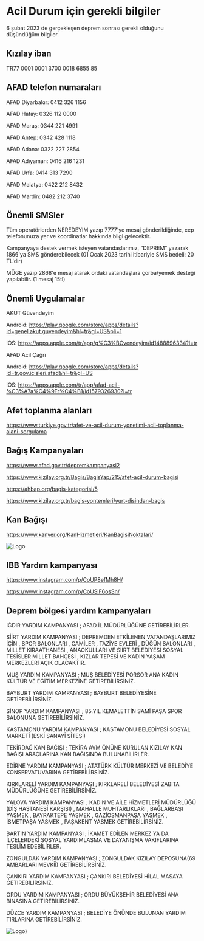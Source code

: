 
# Acil Durum için gerekli bilgiler

6 şubat 2023 de gerçekleşen deprem sonrası gerekli olduğunu düşündüğüm bilgiler.

## Kızılay iban

TR77 0001 0001 3700 0018 6855 85

## AFAD telefon numaraları

AFAD Diyarbakır: 0412 326 1156

AFAD Hatay: 0326 112 0000

AFAD Maraş: 0344 221 4991

AFAD Antep: 0342 428 1118

AFAD Adana: 0322 227 2854

AFAD Adıyaman: 0416 216 1231

AFAD Urfa: 0414 313 7290

AFAD Malatya: 0422 212 8432

AFAD Mardin: 0482 212 3740

## Önemli SMSler

Tüm operatörlerden NEREDEYIM yazıp 7777'ye mesaj gönderildiğinde, cep telefonunuza yer ve koordinatlar hakkında bilgi gelecektir.

Kampanyaya destek vermek isteyen vatandaşlarımız, “DEPREM” yazarak 1866'ya SMS gönderebilecek (01 Ocak 2023 tarihi itibariyle SMS bedeli: 20 TL'dir)

MÜGE yazıp 2868'e mesaj atarak ordaki vatandaşlara çorba/yemek desteği yapılabilir. (1 mesaj 15tl)

## Önemli Uygulamalar

AKUT Güvendeyim

Android: https://play.google.com/store/apps/details?id=genel.akut.guvendeyim&hl=tr&gl=US&pli=1

iOS: https://apps.apple.com/tr/app/g%C3%BCvendeyim/id1488896334?l=tr

AFAD Acil Çağrı

Android: https://play.google.com/store/apps/details?id=tr.gov.icisleri.afad&hl=tr&gl=US

iOS: https://apps.apple.com/tr/app/afad-acil-%C3%A7a%C4%9Fr%C4%B1/id1579326930?l=tr

## Afet toplanma alanları

https://www.turkiye.gov.tr/afet-ve-acil-durum-yonetimi-acil-toplanma-alani-sorgulama

## Bağış Kampanyaları

https://www.afad.gov.tr/depremkampanyasi2

https://www.kizilay.org.tr/Bagis/BagisYap/215/afet-acil-durum-bagisi

https://ahbap.org/bagis-kategorisi/5

https://www.kizilay.org.tr/bagis-yontemleri/yurt-disindan-bagis

## Kan Bağışı

https://www.kanver.org/KanHizmetleri/KanBagisiNoktalari/

![Logo](https://user-images.githubusercontent.com/31712231/216939037-76b09b3f-429b-4f89-835a-bfc87bcc3fa8.png)

## IBB Yardım kampanyası

https://www.instagram.com/p/CoUP8efMh8H/

https://www.instagram.com/p/CoUSlF6osSn/


## Deprem bölgesi yardım kampanyaları

IĞDIR YARDIM KAMPANYASI ; AFAD İL MÜDÜRLÜĞÜNE GETİREBİLİRLER.

SİİRT YARDIM KAMPANYASI ; DEPREMDEN ETKİLENEN VATANDAŞLARIMIZ İÇİN , SPOR SALONLARI , CAMİLER , TAZİYE EVLERİ , DÜĞÜN SALONLARI , MİLLET KIRAATHANESİ , ANAOKULLARI VE SİİRT BELEDİYESİ SOSYAL TESİSLER MİLLET BAHÇESİ , KIZLAR TEPESİ VE KADIN YAŞAM MERKEZLERİ AÇIK OLACAKTIR.

MUŞ YARDIM KAMPANYASI ; MUŞ BELEDİYESİ PORSOR ANA KADIN KÜLTÜR VE EĞİTİM MERKEZİNE GETİREBİLİRSİNİZ.

BAYBURT YARDIM KAMPANYASI ; BAYBURT BELEDİYESİNE GETİREBİLİRSİNİZ.

SİNOP YARDIM KAMPANYASI ; 85.YIL KEMALETTİN SAMİ PAŞA SPOR SALONUNA GETİREBİLİRSİNİZ.

KASTAMONU YARDIM KAMPANYASI ; KASTAMONU BELEDİYESİ SOSYAL MARKETİ (ESKİ SANAYİ SİTESİ)

TEKİRDAĞ KAN BAĞIŞI ; TEKİRA AVM ÖNÜNE KURULAN KIZILAY KAN BAĞIŞI ARAÇLARINA KAN BAĞIŞINDA BULUNABİLİRLER.

EDİRNE YARDIM KAMPANYASI ; ATATÜRK KÜLTÜR MERKEZİ VE BELEDİYE KONSERVATUVARINA GETİREBİLİRSİNİZ.

KIRKLARELİ YARDIM KAMPANYASI ; KIRKLARELİ BELEDİYESİ ZABITA MÜDÜRLÜĞÜNE GETİREBİLİRSİNİZ.

YALOVA YARDIM KAMPANYASI ; KADIN VE AİLE HİZMETLERİ MÜDÜRLÜĞÜ (DİŞ HASTANESİ KARŞISI) , MAHALLE MUHTARLIKLARI , BAĞLARBAŞI YASMEK , BAYRAKTEPE YASMEK , GAZİOSMANPAŞA YASMEK , İSMETPAŞA YASMEK , PAŞAKENT YASMEK GETİREBİLİRSİNİZ.

BARTIN YARDIM KAMPANYASI ; İKAMET EDİLEN MERKEZ YA DA İLÇELERDEKİ SOSYAL YARDIMLAŞMA VE DAYANIŞMA VAKIFLARINA TESLİM EDEBİLİRLER.

ZONGULDAK YARDIM KAMPANYASI ; ZONGULDAK KIZILAY DEPOSUNA(69 AMBARLARI MEVKİİ) GETİREBİLİRSİNİZ.

ÇANKIRI YARDIM KAMPANYASI ; ÇANKIRI BELEDİYESİ HİLAL MASAYA GETİREBİLİRSİNİZ.

ORDU YARDIM KAMPANYASI ; ORDU BÜYÜKŞEHİR BELEDİYESİ ANA BİNASINA GETİREBİLİRSİNİZ.

DÜZCE YARDIM KAMPANYASI ; BELEDİYE ÖNÜNDE BULUNAN YARDIM TIRLARINA GETİREBİLİRSİNİZ.

![Logo](https://cdn.discordapp.com/attachments/1072076726085107803/1072150317904433172/IMG_6385.jpg))
